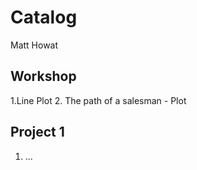 # Catalog

Matt Howat

## Workshop

1.Line Plot
2. The path of a salesman - Plot

## Project 1

1. ...
